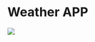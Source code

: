 # Weather APP

<img src="https://github.com/sachinkumar118/Weather-Project-using-API/assets/117358751/b1a4d303-5217-4f04-ab32-42dc3b3f070c"/>


